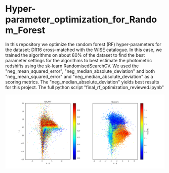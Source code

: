 # Hyper-parameter_optimization_for_Random_Forest
In this repository we optimize the random forest (RF) hyper-parameters for the dataset; DR16 cross-matched with the WISE catalogue. In this case, we trained the algorithms on about 80% of the dataset to find the best parameter settings for the algorithms to best estimate the photometric redshifts using the sk-learn RandomisedSearchCV. We used the "neg_mean_squared_error", "neg_median_absolute_deviation" and both "neg_mean_squared_error" and "neg_median_absolute_deviation"  as a scoring metrics. The "neg_median_absolute_deviation" yields best results for this project. The full python script "final_rf_optimization_reviewed.ipynb"



![picture](https://github.com/pfunzowalter/Hyper-parameter_optimization_for_Random_Forest/blob/main/sample_data.png)
